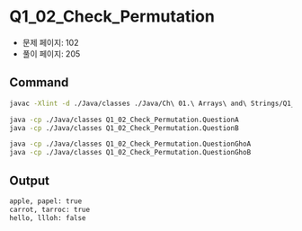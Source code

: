 # Q1_02_Check_Permutation

- 문제 페이지: 102
- 풀이 페이지: 205

## Command

```sh
javac -Xlint -d ./Java/classes ./Java/Ch\ 01.\ Arrays\ and\ Strings/Q1_02_Check_Permutation/*.java

java -cp ./Java/classes Q1_02_Check_Permutation.QuestionA
java -cp ./Java/classes Q1_02_Check_Permutation.QuestionB

java -cp ./Java/classes Q1_02_Check_Permutation.QuestionGhoA
java -cp ./Java/classes Q1_02_Check_Permutation.QuestionGhoB
```

## Output

```txt
apple, papel: true
carrot, tarroc: true
hello, llloh: false
```
